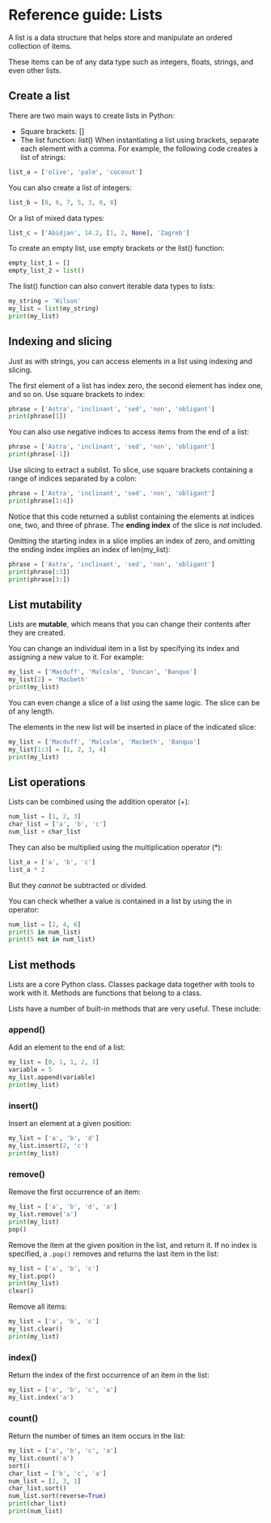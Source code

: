 # Reference guide: Lists

A list is a data structure that helps store and manipulate an ordered collection of items. 

These items can be of any data type such as integers, floats, strings, and even other lists. 

## Create a list
There are two main ways to create lists in Python:
- Square brackets: []
- The list function:  list()
When instantiating a list using brackets, separate each element with a comma. For example, the following code creates a list of strings:
```python
list_a = ['olive', 'palm', 'coconut']
```
You can also create a list of integers:
```python
list_b = [8, 6, 7, 5, 3, 0, 8]
```
Or a list of mixed data types:
```python
list_c = ['Abidjan', 14.2, [1, 2, None], 'Zagreb']
```
To create an empty list, use empty brackets or the list() function:
```python
empty_list_1 = []
empty_list_2 = list()
```
The list() function can also convert iterable data types to lists:
```python
my_string = 'Wilson'
my_list = list(my_string)
print(my_list)
```
## Indexing and slicing
Just as with strings, you can access elements in a list using indexing and slicing. 

The first element of a list has index zero, the second element has index one, and so on. Use square brackets to index:
```python
phrase = ['Astra', 'inclinant', 'sed', 'non', 'obligant']
print(phrase[1])
```
You can also use negative indices to access items from the end of a list:
```python
phrase = ['Astra', 'inclinant', 'sed', 'non', 'obligant']
print(phrase[-1])
```
Use slicing to extract a sublist. To slice, use square brackets containing a range of indices separated by a colon:
```python
phrase = ['Astra', 'inclinant', 'sed', 'non', 'obligant']
print(phrase[1:4])
```
Notice that this code returned a sublist containing the elements at indices one, two, and three of phrase. The **ending index** of the slice is *not* included.

Omitting the starting index in a slice implies an index of zero, and omitting the ending index implies an index of len(my_list):
```python
phrase = ['Astra', 'inclinant', 'sed', 'non', 'obligant']
print(phrase[:3])
print(phrase[3:])
```
## List mutability
Lists are **mutable**, which means that you can change their contents after they are created. 

You can change an individual item in a list by specifying its index and assigning a new value to it. For example:
```python
my_list = ['Macduff', 'Malcolm', 'Duncan', 'Banquo']
my_list[2] = 'Macbeth'
print(my_list)
```
You can even change a slice of a list using the same logic. The slice can be of any length. 

The elements in the new list will be inserted in place of the indicated slice: 
```python
my_list = ['Macduff', 'Malcolm', 'Macbeth', 'Banquo']
my_list[1:3] = [1, 2, 3, 4]
print(my_list)
```
## List operations
Lists can be combined using the addition operator (+):
```python
num_list = [1, 2, 3]
char_list = ['a', 'b', 'c']
num_list + char_list
```
They can also be multiplied using the multiplication operator (*):
```python
list_a = ['a', 'b', 'c']
list_a * 2
```
But they *cannot* be subtracted or divided. 

You can check whether a value is contained in a list by using the in operator:
```python
num_list = [2, 4, 6]
print(5 in num_list)
print(5 not in num_list)
```
## List methods
Lists are a core Python class. Classes package data together with tools to work with it. Methods are functions that belong to a class.

Lists have a number of built-in methods that are very useful. These include:

### append()
Add an element to the end of a list:
```python
my_list = [0, 1, 1, 2, 3]
variable = 5
my_list.append(variable)
print(my_list)
```

### insert() 
Insert an element at a given position:
```python
my_list = ['a', 'b', 'd']
my_list.insert(2, 'c')
print(my_list)
```

### remove() 
Remove the first occurrence of an item:
```python
my_list = ['a', 'b', 'd', 'a']
my_list.remove('a')
print(my_list)
pop() 
```
Remove the item at the given position in the list, and return it. If no index is specified, a `.pop()` removes and returns the last item in the list:
```python
my_list = ['a', 'b', 'c']
my_list.pop()
print(my_list)
clear() 
```
Remove all items:
```python
my_list = ['a', 'b', 'c']
my_list.clear()
print(my_list)
```

### index() 
Return the index of the first occurrence of an item in the list:
```python
my_list = ['a', 'b', 'c', 'a']
my_list.index('a')
```

### count() 
Return the number of times an item occurs in the list:
```python
my_list = ['a', 'b', 'c', 'a']
my_list.count('a')
sort() 
char_list = ['b', 'c', 'a']
num_list = [2, 3, 1]
char_list.sort()
num_list.sort(reverse=True)
print(char_list)
print(num_list)
```